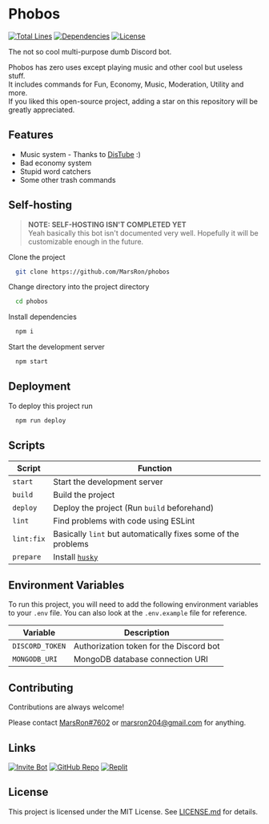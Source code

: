 # Phobos

[![Total Lines][total-lines-shield]][repo]
[![Dependencies][dependencies-shield]][dependencies]
[![License][license-shield]][license]

The not so cool multi-purpose dumb Discord bot.

Phobos has zero uses except playing music and other cool but useless stuff.\
It includes commands for Fun, Economy, Music, Moderation, Utility and more.\
If you liked this open-source project, adding a star on this repository will be greatly appreciated.

## Features

 - Music system - Thanks to [DisTube][distube] :)
 - Bad economy system
 - Stupid word catchers
 - Some other trash commands


## Self-hosting

> **NOTE: SELF-HOSTING ISN'T COMPLETED YET**\
> Yeah basically this bot isn't documented very well. Hopefully it will be customizable enough in the future.

Clone the project
```bash
  git clone https://github.com/MarsRon/phobos
```

Change directory into the project directory
```bash
  cd phobos
```

Install dependencies
```bash
  npm i
```

Start the development server
```bash
  npm start
```

## Deployment

To deploy this project run
```bash
  npm run deploy
```

## Scripts

| Script | Function |
|-|-|
| `start` | Start the development server |
| `build` | Build the project |
| `deploy` | Deploy the project (Run `build` beforehand) |
| `lint` | Find problems with code using ESLint |
| `lint:fix` | Basically `lint` but automatically fixes some of the problems |
| `prepare` | Install [`husky`](https://typicode.github.io/husky) |
## Environment Variables

To run this project, you will need to add the following environment variables to your `.env` file. You can also look at the `.env.example` file for reference.

| Variable | Description |
|-|-|
| `DISCORD_TOKEN` | Authorization token for the Discord bot |
| `MONGODB_URI` | MongoDB database connection URI |

## Contributing

Contributions are always welcome!

Please contact [MarsRon#7602](https://discord.com/users/611166639534112769) or <marsron204@gmail.com> for anything.

## Links

[![Invite Bot][bot-invite-shield]][bot-invite]
[![GitHub Repo][repo-shield]][repo]
[![Replit][repl-shield]][repl]

## License

This project is licensed under the MIT License. See [LICENSE.md][license] for details.



[repo]: https://github.com/MarsRon/phobos
[dependencies]: https://david-dm.org/MarsRon/phobos
[license]: https://github.com/MarsRon/phobos/blob/master/LICENSE.md
[bot-invite]: https://discord.com/oauth2/authorize?client_id=738252807525892139&scope=bot&permissions=8589934591
[repl]: https://replit.com/@MarsRon/phobos

[total-lines-shield]: https://img.shields.io/tokei/lines/github/MarsRon/phobos.svg
[dependencies-shield]: https://status.david-dm.org/gh/MarsRon/phobos.svg
[license-shield]: https://img.shields.io/github/license/MarsRon/phobos.svg
[bot-invite-shield]: https://img.shields.io/badge/Invite%20bot!-%237289DA.svg?logo=discord&logoColor=white
[repo-shield]: https://img.shields.io/badge/GitHub%20Repo-%23181711.svg?logo=github&logoColor=white
[repl-shield]: https://img.shields.io/badge/Replit-%23667881.svg?logo=replit&logoColor=white

[distube]: https://distube.js.org